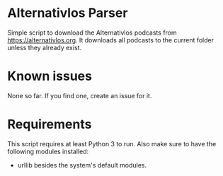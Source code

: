 Alternativlos Parser
=======================
Simple script to download the Alternativlos podcasts from https://alternativlos.org. It downloads all podcasts to the current folder unless they already exist.


Known issues
=======================
None so far. If you find one, create an issue for it.


Requirements
=======================
This script requires at least Python 3 to run. Also make sure to have the following modules installed:
- urllib
besides the system's default modules.
